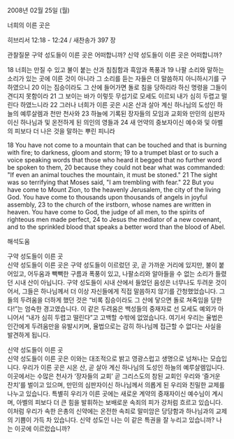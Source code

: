 2008년 02월 25일 (월)

너희의 이른 곳은



히브리서 12:18 - 12:24 / 새찬송가 397 장


관찰질문
구약 성도들이 이른 곳은 어떠합니까? 
신약 성도들이 이른 곳은 어떠합니까? 

18 너희는 만질 수 있고 불이 붙는 산과 침침함과 흑암과 폭풍과 19 나팔 소리와 말하는 소리가 있는 곳에 이른 것이 아니라 그 소리를 듣는 자들은 더 말씀하지 아니하시기를 구하였으니 20 이는 짐승이라도 그 산에 들어가면 돌로 침을 당하리라 하신 명령을 그들이 견디지 못함이라 21 그 보이는 바가 이렇듯 무섭기로 모세도 이르되 내가 심히 두렵고 떨린다 하였느니라 22 그러나 너희가 이른 곳은 시온 산과 살아 계신 하나님의 도성인 하늘의 예루살렘과 천만 천사와 23 하늘에 기록된 장자들의 모임과 교회와 만민의 심판자이신 하나님과 및 온전하게 된 의인의 영들과 24 새 언약의 중보자이신 예수와 및 아벨의 피보다 더 나은 것을 말하는 뿌린 피니라  


18 You have not come to a mountain that can be touched and that is burning with fire; to darkness, gloom and storm; 19 to a trumpet blast or to such a voice speaking words that those who heard it begged that no further word be spoken to them, 20 because they could not bear what was commanded: "If even an animal touches the mountain, it must be stoned." 21 The sight was so terrifying that Moses said, "I am trembling with fear." 22 But you have come to Mount Zion, to the heavenly Jerusalem, the city of the living God. You have come to thousands upon thousands of angels in joyful assembly, 23 to the church of the irstborn, whose names are written in heaven. You have come to God, the judge of all men, to the spirits of righteous men made perfect, 24 to Jesus the mediator of a new covenant, and to the sprinkled blood that speaks a better word than the blood of Abel.

해석도움





구약 성도들이 이른 곳  
신약 성도들이 이른 곳은 구약 성도들이 이르렀던 곳, 곧 가까운 거리에 있지만, 불이 붙어있고, 어두움과 빽빽한 구름과 폭풍이 있고, 나팔소리와 알아들을 수 없는 소리가 들렸던 시내 산이 아닙니다. 구약 성도들이 시내 산에서 들었던 음성은 너무나도 두려운 것이어서, 그들은 하나님께서 더 이상 자신들에게 직접 말씀하지 않기를 간청했었습니다. 그들의 두려움을 더하게 했던 것은 “비록 짐승이라도 그 산에 닿으면 돌로 쳐죽임을 당한다!”는 엄숙한 경고였습니다. 이 같은 두려움은 백성들의 중재자로 선 모세도 예외가 아니어서 “내가 심히 두렵고 떨린다”고 고백할 수밖에 없었습니다. 여기서 우리는 율법은 인간에게 두려움만을 유발시키며, 율법으로는 감히 하나님께 접근할 수 없다는 사실을 발견하게 됩니다.   

신약 성도들이 이른 곳  
신약 성도들이 이른 곳은 이와는 대조적으로 밝고 영광스럽고 생명으로 넘쳐나는 모습입니다. 우리가 이른 곳은 시온 산, 곧 살아 계신 하나님의 도성인 하늘의 예루살렘입니다. 이곳에서는 수많은 천사가 ‘장자들의 교회’ 곧 그리스도의 참된 교회인 우리와 ‘즐거운 잔치’를 벌이고 있으며, 만민의 심판자이신 하나님께서 의롭게 된 우리와 친밀한 교제를 나누고 있습니다. 특별히 우리가 이른 곳에는 새로운 계약의 중재자이신 예수님이 계시며, 아벨의 피보다 더 큰 힘을 발휘하는 보배로운 속죄의 피가 강처럼 흐르고 있습니다. 이처럼 우리가 속한 은총의 신약에는 온전한 속죄로 말미암은 당당함과 하나님과의 교제의 기쁨이 가득 차 있습니다. 신약 성도인 나는 이 같은 특권을 잘 누리고 있습니까? 나는 이곳에 이르렀습니까?